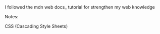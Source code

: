 I followed the mdn web docs_ tutorial for strengthen my web knowledge

Notes:

CSS (Cascading Style Sheets)